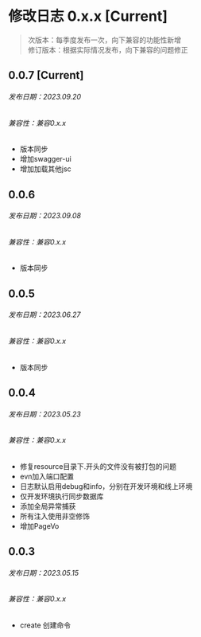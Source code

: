 # 修改日志 0.x.x [Current]

> 次版本：每季度发布一次，向下兼容的功能性新增  
> 修订版本：根据实际情况发布，向下兼容的问题修正


## 0.0.7 [Current]
###### 发布日期：2023.09.20
###### 兼容性：兼容0.x.x

+ 版本同步
+ 增加swagger-ui
+ 增加加载其他jsc

## 0.0.6
###### 发布日期：2023.09.08
###### 兼容性：兼容0.x.x

+ 版本同步

## 0.0.5 
###### 发布日期：2023.06.27
###### 兼容性：兼容0.x.x

+ 版本同步


## 0.0.4 
###### 发布日期：2023.05.23
###### 兼容性：兼容0.x.x

+ 修复resource目录下.开头的文件没有被打包的问题
+ evn加入端口配置
+ 日志默认启用debug和info，分别在开发环境和线上环境
+ 仅开发环境执行同步数据库
+ 添加全局异常捕获
+ 所有注入使用非空修饰
+ 增加PageVo

## 0.0.3
###### 发布日期：2023.05.15
###### 兼容性：兼容0.x.x

+ create 创建命令
